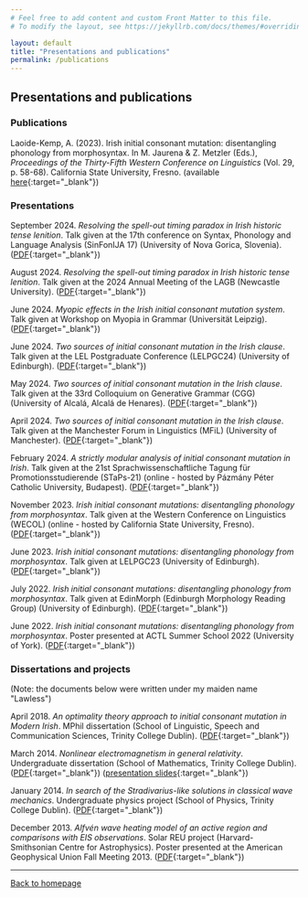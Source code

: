 ```yaml
---
# Feel free to add content and custom Front Matter to this file.
# To modify the layout, see https://jekyllrb.com/docs/themes/#overriding-theme-defaults

layout: default
title: "Presentations and publications"
permalink: /publications
---
```


## Presentations and publications

### Publications

Laoide-Kemp, A. (2023). Irish initial consonant mutation: disentangling phonology from
morphosyntax. In M. Jaurena & Z. Metzler (Eds.), _Proceedings of the Thirty-Fifth Western
Conference on Linguistics_ (Vol. 29, p. 58-68). California State University, Fresno. (available [here](https://wecol.weebly.com/uploads/1/2/6/6/126620555/volume_29_-_wecol_2023.pdf){:target="_blank"})


### Presentations

September 2024\. _Resolving the spell-out timing paradox in Irish historic tense lenition_. Talk given at the 17th conference on Syntax, Phonology and Language Analysis (SinFonIJA 17) (University of Nova Gorica, Slovenia). ([PDF](./assets/Laoide-Kemp_SinFonIJA_2024_slides.pdf){:target="_blank"})

August 2024\. _Resolving the spell-out timing paradox in Irish historic tense lenition_. Talk given at the 2024 Annual Meeting of the LAGB (Newcastle University). ([PDF](./assets/Laoide-Kemp_LAGB_2024_slides.pdf){:target="_blank"})

June 2024\. _Myopic effects in the Irish initial consonant mutation system_. Talk given at Workshop on Myopia in Grammar (Universität Leipzig). ([PDF](./assets/Laoide-Kemp_Myopia_2024_slides.pdf){:target="_blank"})

June 2024\. _Two sources of initial consonant mutation in the Irish clause_. Talk given at the LEL Postgraduate Conference (LELPGC24) (University of Edinburgh). ([PDF](./assets/Laoide-Kemp_LELPGC24_slides.pdf){:target="_blank"})

May 2024\. _Two sources of initial consonant mutation in the Irish clause_. Talk given at the 33rd Colloquium on Generative Grammar (CGG) (University of Alcalá, Alcalá de Henares). ([PDF](./assets/Laoide-Kemp_CGG_2024_slides.pdf){:target="_blank"})

April 2024\. _Two sources of initial consonant mutation in the Irish clause_. Talk given at the Manchester Forum in Linguistics (MFiL) (University of Manchester). ([PDF](./assets/Laoide-Kemp_MFiL_2024_slides.pdf){:target="_blank"})

February 2024\. _A strictly modular analysis of initial consonant mutation in Irish_. Talk given at the 21st Sprachwissenschaftliche Tagung für Promotionsstudierende (STaPs-21) (online - hosted by Pázmány Péter Catholic University, Budapest). ([PDF](./assets/Laoide-Kemp_STaPs_2024_slides.pdf){:target="_blank"})

November 2023\. _Irish initial consonant mutations: disentangling phonology from morphosyntax_. Talk given at the Western Conference on Linguistics (WECOL) (online - hosted by California State University,  Fresno). ([PDF](./assets/Laoide-Kemp_WECOL_2023_slides.pdf){:target="_blank"})

June 2023\. _Irish initial consonant mutations: disentangling phonology from morphosyntax_. Talk given at LELPGC23 (University of Edinburgh). ([PDF](./assets/Laoide-Kemp_LELPGC23_slides.pdf){:target="_blank"})

July 2022\. _Irish initial consonant mutations: disentangling phonology from morphosyntax_. Talk given at EdinMorph (Edinburgh Morphology Reading Group) (University of Edinburgh). ([PDF](./assets/Laoide-Kemp_EdinMorph_2022_slides.pdf){:target="_blank"})

June 2022\. _Irish initial consonant mutations: disentangling phonology from morphosyntax_. Poster presented at ACTL Summer School 2022 (University of York). ([PDF](./assets/Laoide-Kemp_ACTL_2022_poster.pdf){:target="_blank"})

### Dissertations and projects

(Note: the documents below were written under my maiden name "Lawless")

April 2018\. _An optimality theory approach to initial consonant mutation in Modern Irish_. MPhil dissertation (School of Linguistic, Speech and Communication Sciences, Trinity College Dublin). ([PDF](./assets/Laoide-Kemp_Lawless_MPhilDissertation_2018.pdf){:target="_blank"})

March 2014\. _Nonlinear electromagnetism in general relativity_. Undergraduate dissertation (School of Mathematics, Trinity College Dublin). ([PDF](./assets/Laoide-Kemp_Lawless_MathsProject_2014.pdf){:target="_blank"}) ([presentation slides](./assets/Laoide-Kemp_Lawless_MathsProject_2014_slides.pdf){:target="_blank"})

January 2014\. _In search of the Stradivarius-like solutions in classical wave mechanics_. Undergraduate physics project (School of Physics, Trinity College Dublin). ([PDF](./assets/Laoide-Kemp_Lawless_PhysicsProject_2014.pdf){:target="_blank"})

December 2013\. _Alfvén wave heating model of an active region and comparisons with EIS observations_. Solar REU project (Harvard-Smithsonian Centre for Astrophysics). Poster presented at the American Geophysical Union Fall Meeting 2013. ([PDF](./assets/Laoide-Kemp_Lawless_AGU_2013_poster.pdf){:target="_blank"})


* * *

[Back to homepage](./)